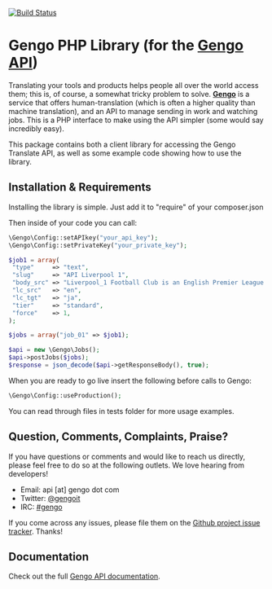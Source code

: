 [![Build Status](https://secure.travis-ci.org/gengo/gengo-php.png?branch=master)](https://travis-ci.org/gengo/gengo-php)

Gengo PHP Library (for the [Gengo API](http://gengo.com/api/))
======================================================================================================================================================
Translating your tools and products helps people all over the world access them; this is, of course, a somewhat tricky problem to solve.
**[Gengo](http://gengo.com/)** is a service that offers human-translation (which is often a higher quality than machine translation), and an API to
manage sending in work and watching jobs. This is a PHP interface to make using the API simpler (some would say incredibly easy).

This package contains both a client library for accessing the Gengo Translate API, as well as some example code showing how to use the library.


Installation & Requirements
------------------------------------------------------------------------------------------------------------------------------------------------------
Installing the library is simple. Just add it to "require" of your composer.json

Then inside of your code you can call:

```php
\Gengo\Config::setAPIkey("your_api_key");
\Gengo\Config::setPrivateKey("your_private_key");

$job1 = array(
 "type"     => "text",
 "slug"     => "API Liverpool 1",
 "body_src" => "Liverpool_1 Football Club is an English Premier League football club based in Liverpool, Merseyside.",
 "lc_src"   => "en",
 "lc_tgt"   => "ja",
 "tier"     => "standard",
 "force"    => 1,
);

$jobs = array("job_01" => $job1);

$api = new \Gengo\Jobs();
$api->postJobs($jobs);
$response = json_decode($api->getResponseBody(), true);
```

When you are ready to go live insert the following before calls to Gengo:

```php
\Gengo\Config::useProduction();
```

You can read through files in tests folder for more usage examples.

Question, Comments, Complaints, Praise?
------------------------------------------------------------------------------------------------------------------------------------------------------
If you have questions or comments and would like to reach us directly, please feel free to do so at the following outlets. We love hearing from
developers!

* Email: api [at] gengo dot com
* Twitter: [@gengoit](https://twitter.com/gengoit)
* IRC: [#gengo](irc://irc.freenode.net/gengo)

If you come across any issues, please file them on the [Github project issue tracker](https://github.com/gengo/gengo-php/issues). Thanks!


Documentation
------------------------------------------------------------------------------------------------------------------------------------------------------
Check out the full [Gengo API documentation](http://developers.gengo.com).
